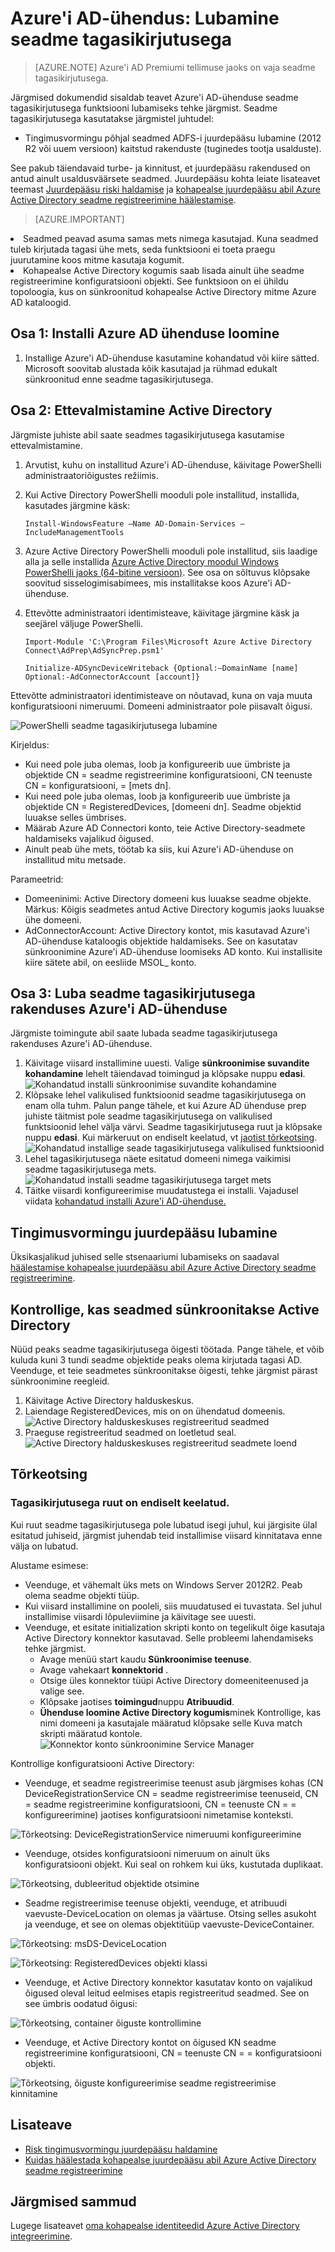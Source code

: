 <properties
    pageTitle="Azure'i AD-ühendus: Lubamine seadme tagasikirjutusega | Microsoft Azure'i"
    description="Selle dokumendi üksikasjad, kuidas lubada seadme tagasikirjutusega Azure'i AD-ühenduse kaudu"
    services="active-directory"
    documentationCenter=""
    authors="billmath"
    manager="femila"
    editor="curtand"/>

<tags
    ms.service="active-directory"  
    ms.workload="identity"
    ms.tgt_pltfrm="na"
    ms.devlang="na"
    ms.topic="article"
    ms.date="08/29/2016"
    ms.author="billmath"/>

# <a name="azure-ad-connect-enabling-device-writeback"></a>Azure'i AD-ühendus: Lubamine seadme tagasikirjutusega

>[AZURE.NOTE] Azure'i AD Premiumi tellimuse jaoks on vaja seadme tagasikirjutusega.

Järgmised dokumendid sisaldab teavet Azure'i AD-ühenduse seadme tagasikirjutusega funktsiooni lubamiseks tehke järgmist. Seadme tagasikirjutusega kasutatakse järgmistel juhtudel:

- Tingimusvormingu põhjal seadmed ADFS-i juurdepääsu lubamine (2012 R2 või uuem versioon) kaitstud rakenduste (tuginedes tootja usalduste).

See pakub täiendavaid turbe- ja kinnitust, et juurdepääsu rakendused on antud ainult usaldusväärsete seadmed. Juurdepääsu kohta leiate lisateavet teemast [Juurdepääsu riski haldamise](active-directory-conditional-access.md) ja [kohapealse juurdepääsu abil Azure Active Directory seadme registreerimine häälestamise](https://msdn.microsoft.com/library/azure/dn788908.aspx).

>[AZURE.IMPORTANT]
<li>Seadmed peavad asuma samas mets nimega kasutajad. Kuna seadmed tuleb kirjutada tagasi ühe mets, seda funktsiooni ei toeta praegu juurutamine koos mitme kasutaja kogumit.</li>
<li>Kohapealse Active Directory kogumis saab lisada ainult ühe seadme registreerimine konfiguratsiooni objekti. See funktsioon on ei ühildu topoloogia, kus on sünkroonitud kohapealse Active Directory mitme Azure AD kataloogid.</li>

## <a name="part-1-install-azure-ad-connect"></a>Osa 1: Installi Azure AD ühenduse loomine
1. Installige Azure'i AD-ühenduse kasutamine kohandatud või kiire sätted. Microsoft soovitab alustada kõik kasutajad ja rühmad edukalt sünkroonitud enne seadme tagasikirjutusega.

## <a name="part-2-prepare-active-directory"></a>Osa 2: Ettevalmistamine Active Directory
Järgmiste juhiste abil saate seadmes tagasikirjutusega kasutamise ettevalmistamine.

1.  Arvutist, kuhu on installitud Azure'i AD-ühenduse, käivitage PowerShelli administraatoriõigustes režiimis.

2.  Kui Active Directory PowerShelli mooduli pole installitud, installida, kasutades järgmine käsk:

    `Install-WindowsFeature –Name AD-Domain-Services –IncludeManagementTools`

3. Azure Active Directory PowerShelli mooduli pole installitud, siis laadige alla ja selle installida [Azure Active Directory moodul Windows PowerShelli jaoks (64-bitine versioon)](http://go.microsoft.com/fwlink/p/?linkid=236297). See osa on sõltuvus klõpsake soovitud sisselogimisabimees, mis installitakse koos Azure'i AD-ühenduse.

4.  Ettevõtte administraatori identimisteave, käivitage järgmine käsk ja seejärel väljuge PowerShelli.

    `Import-Module 'C:\Program Files\Microsoft Azure Active Directory Connect\AdPrep\AdSyncPrep.psm1'`

    `Initialize-ADSyncDeviceWriteback {Optional:–DomainName [name] Optional:-AdConnectorAccount [account]}`

Ettevõtte administraatori identimisteave on nõutavad, kuna on vaja muuta konfiguratsiooni nimeruumi. Domeeni administraator pole piisavalt õigusi.

![PowerShelli seadme tagasikirjutusega lubamine](./media/active-directory-aadconnect-feature-device-writeback/powershell.png)

Kirjeldus:

- Kui need pole juba olemas, loob ja konfigureerib uue ümbriste ja objektide CN = seadme registreerimine konfiguratsiooni, CN teenuste CN = konfiguratsiooni, = [mets dn].
- Kui need pole juba olemas, loob ja konfigureerib uue ümbriste ja objektide CN = RegisteredDevices, [domeeni dn]. Seadme objektid luuakse selles ümbrises.
- Määrab Azure AD Connectori konto, teie Active Directory-seadmete haldamiseks vajalikud õigused.
- Ainult peab ühe mets, töötab ka siis, kui Azure'i AD-ühenduse on installitud mitu metsade.

Parameetrid:

- Domeeninimi: Active Directory domeeni kus luuakse seadme objekte. Märkus: Kõigis seadmetes antud Active Directory kogumis jaoks luuakse ühe domeeni.
- AdConnectorAccount: Active Directory kontot, mis kasutavad Azure'i AD-ühenduse kataloogis objektide haldamiseks. See on kasutatav sünkroonimine Azure'i AD-ühenduse loomiseks AD konto. Kui installisite kiire sätete abil, on eesliide MSOL_ konto.

## <a name="part-3-enable-device-writeback-in-azure-ad-connect"></a>Osa 3: Luba seadme tagasikirjutusega rakenduses Azure'i AD-ühenduse
Järgmiste toimingute abil saate lubada seadme tagasikirjutusega rakenduses Azure'i AD-ühenduse.

1.  Käivitage viisard installimine uuesti. Valige **sünkroonimise suvandite kohandamine** lehelt täiendavad toimingud ja klõpsake nuppu **edasi**.
![Kohandatud installi sünkroonimise suvandite kohandamine](./media/active-directory-aadconnect-feature-device-writeback/devicewriteback2.png)
2.  Klõpsake lehel valikulised funktsioonid seadme tagasikirjutusega on enam olla tuhm. Palun pange tähele, et kui Azure AD ühenduse prep juhiste täitmist pole seadme tagasikirjutusega on valikulised funktsioonid lehel välja värvi. Seadme tagasikirjutusega ruut ja klõpsake nuppu **edasi**. Kui märkeruut on endiselt keelatud, vt [jaotist tõrkeotsing](#the-writeback-checkbox-is-still-disabled).
![Kohandatud installige seade tagasikirjutusega valikulised funktsioonid](./media/active-directory-aadconnect-feature-device-writeback/devicewriteback3.png)
3.  Lehel tagasikirjutusega näete esitatud domeeni nimega vaikimisi seadme tagasikirjutusega mets.
![Kohandatud installi seadme tagasikirjutusega target mets](./media/active-directory-aadconnect-feature-device-writeback/devicewriteback4.png)
4.  Täitke viisardi konfigureerimise muudatustega ei installi. Vajadusel viidata [kohandatud installi Azure'i AD-ühenduse.](./connect/active-directory-aadconnect-get-started-custom.md)

## <a name="enable-conditional-access"></a>Tingimusvormingu juurdepääsu lubamine
Üksikasjalikud juhised selle stsenaariumi lubamiseks on saadaval [häälestamise kohapealse juurdepääsu abil Azure Active Directory seadme registreerimine](https://msdn.microsoft.com/library/azure/dn788908.aspx).

## <a name="verify-devices-are-synchronized-to-active-directory"></a>Kontrollige, kas seadmed sünkroonitakse Active Directory
Nüüd peaks seadme tagasikirjutusega õigesti töötada. Pange tähele, et võib kuluda kuni 3 tundi seadme objektide peaks olema kirjutada tagasi AD.  Veenduge, et teie seadmetes sünkroonitakse õigesti, tehke järgmist pärast sünkroonimine reegleid.

1.  Käivitage Active Directory halduskeskus.
2.  Laiendage RegisteredDevices, mis on on ühendatud domeenis.
![Active Directory halduskeskuses registreeritud seadmed](./media/active-directory-aadconnect-feature-device-writeback/devicewriteback5.png)
3.  Praeguse registreeritud seadmed on loetletud seal.
![Active Directory halduskeskuses registreeritud seadmete loend](./media/active-directory-aadconnect-feature-device-writeback/devicewriteback6.png)

## <a name="troubleshooting"></a>Tõrkeotsing

### <a name="the-writeback-checkbox-is-still-disabled"></a>Tagasikirjutusega ruut on endiselt keelatud.
Kui ruut seadme tagasikirjutusega pole lubatud isegi juhul, kui järgisite ülal esitatud juhiseid, järgmist juhendab teid installimise viisard kinnitatava enne välja on lubatud.

Alustame esimese:

- Veenduge, et vähemalt üks mets on Windows Server 2012R2. Peab olema seadme objekti tüüp.
- Kui viisard installimine on pooleli, siis muudatused ei tuvastata. Sel juhul installimise viisardi lõpuleviimine ja käivitage see uuesti.
- Veenduge, et esitate initialization skripti konto on tegelikult õige kasutaja Active Directory konnektor kasutavad. Selle probleemi lahendamiseks tehke järgmist.
    - Avage menüü start kaudu **Sünkroonimise teenuse**.
    - Avage vahekaart **konnektorid** .
    - Otsige üles konnektor tüüpi Active Directory domeeniteenused ja valige see.
    - Klõpsake jaotises **toimingud**nuppu **Atribuudid**.
    - **Ühenduse loomine Active Directory kogumis**minek Kontrollige, kas nimi domeeni ja kasutajale määratud klõpsake selle Kuva match skripti määratud kontole.
![Konnektor konto sünkroonimine Service Manager](./media/active-directory-aadconnect-feature-device-writeback/connectoraccount.png)

Kontrollige konfiguratsiooni Active Directory:
- Veenduge, et seadme registreerimise teenust asub järgmises kohas (CN DeviceRegistrationService CN = seadme registreerimise teenuseid, CN = seadme registreerimine konfiguratsiooni, CN = teenuste CN = = konfigureerimine) jaotises konfiguratsiooni nimetamise konteksti.

![Tõrkeotsing: DeviceRegistrationService nimeruumi konfigureerimine](./media/active-directory-aadconnect-feature-device-writeback/troubleshoot1.png)

- Veenduge, otsides konfiguratsiooni nimeruum on ainult üks konfiguratsiooni objekt. Kui seal on rohkem kui üks, kustutada duplikaat.

![Tõrkeotsing, dubleeritud objektide otsimine](./media/active-directory-aadconnect-feature-device-writeback/troubleshoot2.png)

- Seadme registreerimise teenuse objekti, veenduge, et atribuudi vaevuste-DeviceLocation on olemas ja väärtuse. Otsing selles asukoht ja veenduge, et see on olemas objektitüüp vaevuste-DeviceContainer.

![Tõrkeotsing: msDS-DeviceLocation](./media/active-directory-aadconnect-feature-device-writeback/troubleshoot3.png)

![Tõrkeotsing: RegisteredDevices objekti klassi](./media/active-directory-aadconnect-feature-device-writeback/troubleshoot4.png)

- Veenduge, et Active Directory konnektor kasutatav konto on vajalikud õigused oleval leitud eelmises etapis registreeritud seadmed. See on see ümbris oodatud õigusi:

![Tõrkeotsing, container õiguste kontrollimine](./media/active-directory-aadconnect-feature-device-writeback/troubleshoot5.png)

- Veenduge, et Active Directory kontot on õigused KN seadme registreerimine konfiguratsiooni, CN = teenuste CN = = konfiguratsiooni objekti.

![Tõrkeotsing, õiguste konfigureerimise seadme registreerimise kinnitamine](./media/active-directory-aadconnect-feature-device-writeback/troubleshoot6.png)

## <a name="additional-information"></a>Lisateave
- [Risk tingimusvormingu juurdepääsu haldamine](active-directory-conditional-access.md)
- [Kuidas häälestada kohapealse juurdepääsu abil Azure Active Directory seadme registreerimine](https://msdn.microsoft.com/library/azure/dn788908.aspx)

## <a name="next-steps"></a>Järgmised sammud
Lugege lisateavet [oma kohapealse identiteedid Azure Active Directory integreerimine](active-directory-aadconnect.md).
